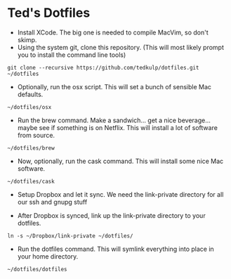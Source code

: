 # Ted's Dotfiles

* Install XCode. The big one is needed to compile MacVim, so don't skimp.
* Using the system git, clone this repository. (This will most likely prompt you
  to install the command line tools)

```
git clone --recursive https://github.com/tedkulp/dotfiles.git ~/dotfiles
```

* Optionally, run the osx script. This will set a bunch of sensible Mac defaults.

```
~/dotfiles/osx
```

* Run the brew command. Make a sandwich... get a nice beverage...  maybe see if something
  is on Netflix. This will install a lot of software from source.

```
~/dotfiles/brew
```

* Now, optionally, run the cask command. This will install some nice Mac software.

```
~/dotfiles/cask
```

* Setup Dropbox and let it sync. We need the link-private directory for all our ssh and
  gnupg stuff

* After Dropbox is synced, link up the link-private directory to your dotfiles.

```
ln -s ~/Dropbox/link-private ~/dotfiles/
```

* Run the dotfiles command. This will symlink everything into place in your home
  directory.

```
~/dotfiles/dotfiles
```
